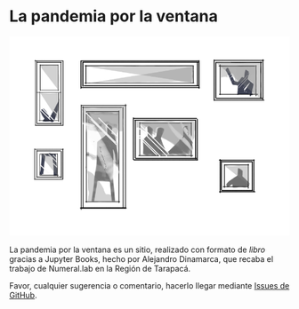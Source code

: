 # La pandemia por la ventana

![Ilustración por Bernardo Dinamarca](https://github.com/pandemiaventana/pandemiaventana/blob/main/img/page/2_cover.png?raw=true)

La pandemia por la ventana es un sitio, realizado con formato de *libro* gracias a Jupyter Books, hecho por Alejandro Dinamarca, que recaba el trabajo de Numeral.lab en la Región de Tarapacá.

Favor, cualquier sugerencia o comentario, hacerlo llegar mediante [Issues de GitHub](https://github.com/pandemiaventana/pandemiaventana/issues/new).
